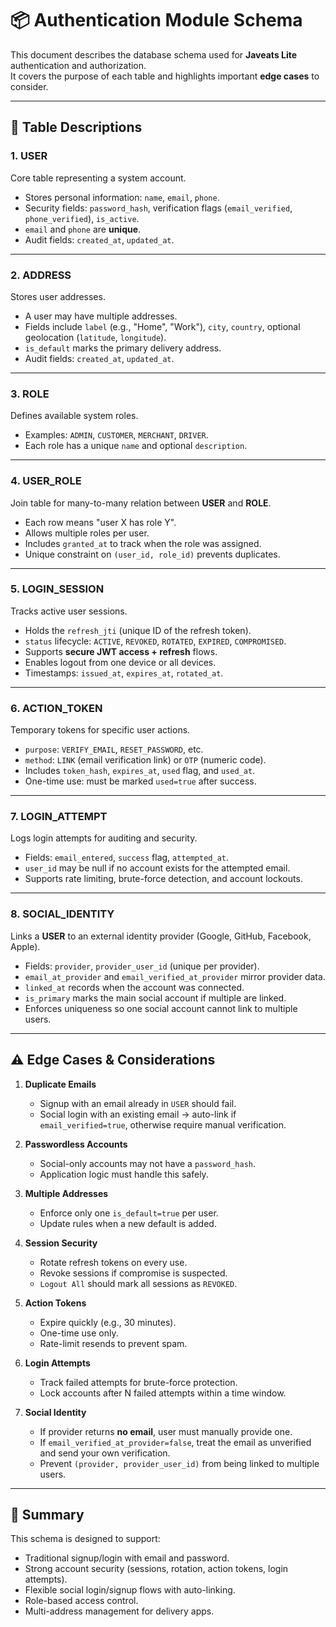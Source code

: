 # 📦 Authentication Module Schema

This document describes the database schema used for **Javeats Lite** authentication and authorization.  
It covers the purpose of each table and highlights important **edge cases** to consider.

---

## 📑 Table Descriptions

### 1. USER
Core table representing a system account.  
- Stores personal information: `name`, `email`, `phone`.  
- Security fields: `password_hash`, verification flags (`email_verified`, `phone_verified`), `is_active`.  
- `email` and `phone` are **unique**.  
- Audit fields: `created_at`, `updated_at`.

---

### 2. ADDRESS
Stores user addresses.  
- A user may have multiple addresses.  
- Fields include `label` (e.g., "Home", "Work"), `city`, `country`, optional geolocation (`latitude`, `longitude`).  
- `is_default` marks the primary delivery address.  
- Audit fields: `created_at`, `updated_at`.

---

### 3. ROLE
Defines available system roles.  
- Examples: `ADMIN`, `CUSTOMER`, `MERCHANT`, `DRIVER`.  
- Each role has a unique `name` and optional `description`.

---

### 4. USER_ROLE
Join table for many-to-many relation between **USER** and **ROLE**.  
- Each row means "user X has role Y".  
- Allows multiple roles per user.  
- Includes `granted_at` to track when the role was assigned.  
- Unique constraint on `(user_id, role_id)` prevents duplicates.

---

### 5. LOGIN_SESSION
Tracks active user sessions.  
- Holds the `refresh_jti` (unique ID of the refresh token).  
- `status` lifecycle: `ACTIVE`, `REVOKED`, `ROTATED`, `EXPIRED`, `COMPROMISED`.  
- Supports **secure JWT access + refresh** flows.  
- Enables logout from one device or all devices.  
- Timestamps: `issued_at`, `expires_at`, `rotated_at`.

---

### 6. ACTION_TOKEN
Temporary tokens for specific user actions.  
- `purpose`: `VERIFY_EMAIL`, `RESET_PASSWORD`, etc.  
- `method`: `LINK` (email verification link) or `OTP` (numeric code).  
- Includes `token_hash`, `expires_at`, `used` flag, and `used_at`.  
- One-time use: must be marked `used=true` after success.

---

### 7. LOGIN_ATTEMPT
Logs login attempts for auditing and security.  
- Fields: `email_entered`, `success` flag, `attempted_at`.  
- `user_id` may be null if no account exists for the attempted email.  
- Supports rate limiting, brute-force detection, and account lockouts.

---

### 8. SOCIAL_IDENTITY
Links a **USER** to an external identity provider (Google, GitHub, Facebook, Apple).  
- Fields: `provider`, `provider_user_id` (unique per provider).  
- `email_at_provider` and `email_verified_at_provider` mirror provider data.  
- `linked_at` records when the account was connected.  
- `is_primary` marks the main social account if multiple are linked.  
- Enforces uniqueness so one social account cannot link to multiple users.

---

## ⚠️ Edge Cases & Considerations

1. **Duplicate Emails**
   - Signup with an email already in `USER` should fail.  
   - Social login with an existing email → auto-link if `email_verified=true`, otherwise require manual verification.

2. **Passwordless Accounts**
   - Social-only accounts may not have a `password_hash`.  
   - Application logic must handle this safely.

3. **Multiple Addresses**
   - Enforce only one `is_default=true` per user.  
   - Update rules when a new default is added.

4. **Session Security**
   - Rotate refresh tokens on every use.  
   - Revoke sessions if compromise is suspected.  
   - `Logout All` should mark all sessions as `REVOKED`.

5. **Action Tokens**
   - Expire quickly (e.g., 30 minutes).  
   - One-time use only.  
   - Rate-limit resends to prevent spam.

6. **Login Attempts**
   - Track failed attempts for brute-force protection.  
   - Lock accounts after N failed attempts within a time window.

7. **Social Identity**
   - If provider returns **no email**, user must manually provide one.  
   - If `email_verified_at_provider=false`, treat the email as unverified and send your own verification.  
   - Prevent `(provider, provider_user_id)` from being linked to multiple users.

---

## 📘 Summary
This schema is designed to support:
- Traditional signup/login with email and password.  
- Strong account security (sessions, rotation, action tokens, login attempts).  
- Flexible social login/signup flows with auto-linking.  
- Role-based access control.  
- Multi-address management for delivery apps.

